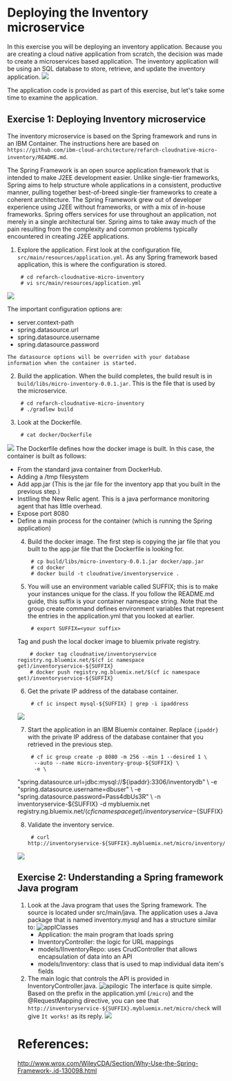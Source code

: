 # Deploying the Inventory microservice 

In this exercise you will be deploying an inventory application. Because you are creating a cloud native application from scratch, the decision was made to create a microservices based application. The inventory application will be using an SQL database to store, retrieve, and update the inventory application. 
![](images/inventoryarch.png)


The application code is provided as part of this exercise, but let's take some time to examine the application.  


## Exercise 1: Deploying Inventory microservice
The inventory microservice is based on the Spring framework and runs in an IBM Container. The instructions here are based on `https://github.com/ibm-cloud-architecture/refarch-cloudnative-micro-inventory/README.md`. 

The Spring Framework is an open source application framework that is intended to make J2EE development easier. Unlike single-tier frameworks, Spring aims to help structure whole applications in a consistent, productive manner, pulling together best-of-breed single-tier frameworks to create a coherent architecture.
The Spring Framework grew out of developer experience using J2EE without frameworks, or with a mix of in-house frameworks. Spring offers services for use throughout an application, not merely in a single architectural tier. Spring aims to take away much of the pain resulting from the complexity and common problems typically encountered in creating J2EE applications. 


1. Explore the application. First look at the configuration file, `src/main/resources/application.yml`. As any Spring framework based application, this is where the configuration is stored.

        # cd refarch-cloudnative-micro-inventory
        # vi src/main/resources/application.yml
![](iimages/inventoryyml.png)

   The important configuration options are:
   - server.context-path        
   - spring.datasource.url
   - spring.datasource.username
   - spring.datasource.password
   
    The datasource options will be overriden with your database information when the container is started.

2. Build the application. When the build completes, the build result is in `build/libs/micro-inventory-0.0.1.jar`. This is the file that is used by the microservice. 

        # cd refarch-cloudnative-micro-inventory
        # ./gradlew build

3. Look at the Dockerfile.
 
        # cat docker/Dockerfile
![](images/inventorydockerfile.png)
   The Dockerfile defines how the docker image is built. In this case, the container is built as follows:
<ul>
<li>From the standard java container from DockerHub. </li>
<li>Adding a /tmp filesystem</li>
<li>Add app.jar (This is the jar file for the inventory app that you built in the previous step.)</li>
<li>Instlling the New Relic agent. This is a java performance monitoring agent that has little overhead.  
<li>Expose port 8080</li>
<li>Define a main process for the container (which is running the Spring application) </li>

4. Build the docker image. The first step is copying the jar file that you built to the app.jar file that the Dockerfile is looking for. 

        # cp build/libs/micro-inventory-0.0.1.jar docker/app.jar
        # cd docker
        # docker build -t cloudnative/inventoryservice . 

5. You will use an environment variable called SUFFIX; this is to make your instances unique for the class. If you follow the README.md guide, this suffix is your container namespace string. Note that the group create command defines environment variables that represent the entries in the application.yml that you looked at earlier.

        # export SUFFIX=<your suffix> 

Tag and push the local docker image to bluemix private registry.

        # docker tag cloudnative/inventoryservice registry.ng.bluemix.net/$(cf ic namespace get)/inventoryservice-${SUFFIX}
        # docker push registry.ng.bluemix.net/$(cf ic namespace get)/inventoryservice-${SUFFIX}

6. Get the private IP address of the database container.

        # cf ic inspect mysql-${SUFFIX} | grep -i ipaddress
![](images/sqlip.png)

    
7. Start the application in an IBM Bluemix container. Replace `{ipaddr}` with the private IP address of the database container that you retrieved in the previous step. 

        # cf ic group create -p 8080 -m 256 --min 1 --desired 1 \
         --auto --name micro-inventory-group-${SUFFIX} \
         -e \
"spring.datasource.url=jdbc:mysql://${ipaddr}:3306/inventorydb" \
         -e "spring.datasource.username=dbuser" \
         -e "spring.datasource.password=Pass4dbUs3R" \
         -n inventoryservice-${SUFFIX} -d mybluemix.net \
         registry.ng.bluemix.net/$(cf ic namespace get)/inventoryservice-${SUFFIX}

8. Validate the inventory service.

        # curl http://inventoryservice-${SUFFIX}.mybluemix.net/micro/inventory/13402
![](exercises/028-inv-curl-1.png)

     
## Exercise 2: Understanding a Spring framework Java program

1. Look at the Java program that uses the Spring framework. The source is located under src/main/java. The application uses a Java package that is named inventory.mysql and has a structure similar to:
![applClasses](images/025-inv-applstructure.png)
   - Application: the main program that loads spring
   - InventoryController: the logic for URL mappings
   - models/IInventoryRepo: uses CrudController that allows encapsulation of data into an API
   - models/Inventory: class that is used to map individual data item's fields
2. The main logic that controls the API is provided in InventoryController.java. 
![apilogic](images/InventoryController.png)
   The interface is quite simple. Based on the prefix in the application.yml (`/micro`) and the @RequestMapping directive, you can see that 
`http://inventoryservice-${SUFFIX}.mybluemix.net/micro/check` will give `It works!` as its reply.
![](images/027-inv-check.png) 

# References:
http://www.wrox.com/WileyCDA/Section/Why-Use-the-Spring-Framework-.id-130098.html